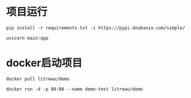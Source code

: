 # 项目运行

`pip install -r requirements.txt -i https://pypi.doubanio.com/simple/`

`uvicorn main:app`

# docker启动项目

`docker pull litrewu/demo`

`docker run -d -p 80:80 --name demo-test litrewu/demo`
